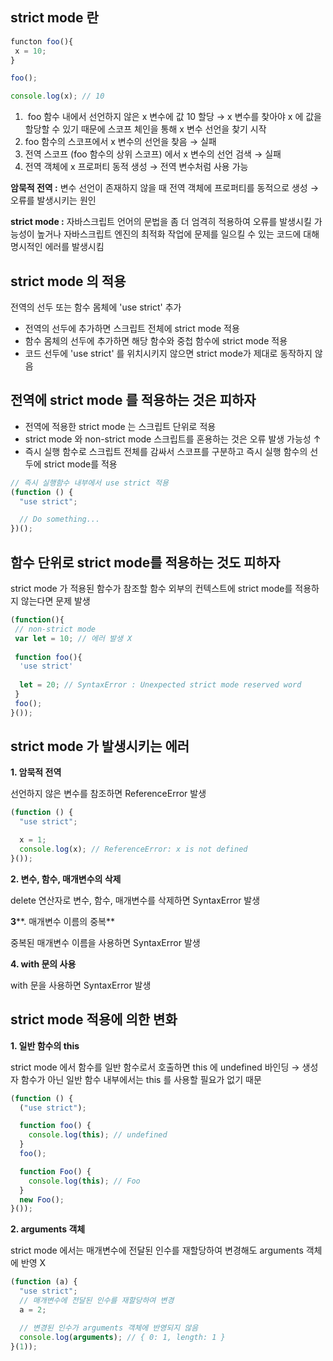 ## **strict mode 란** 

``` javascript
functon foo(){
 x = 10;
}

foo();

console.log(x); // 10
```

1.   foo 함수 내에서 선언하지 않은 x 변수에 값 10 할당 → x 변수를 찾아야 x 에 값을 할당할 수 있기 때문에 스코프 체인을 통해 x 변수 선언을 찾기 시작
2.  foo 함수의 스코프에서 x 변수의 선언을 찾음 → 실패
3.  전역 스코프 (foo 함수의 상위 스코프) 에서 x 변수의 선언 검색 → 실패
4.  전역 객체에 x 프로퍼티 동적 생성 → 전역 변수처럼 사용 가능

**암묵적 전역 :** 변수 선언이 존재하지 않을 때 전역 객체에 프로퍼티를 동적으로 생성 → 오류를 발생시키는 원인

**strict mode :** 자바스크립트 언어의 문법을 좀 더 엄격히 적용하여 오류를 발생시킬 가능성이 높거나 자바스크립트 엔진의 최적화 작업에 문제를 일으킬 수 있는 코드에 대해 명시적인 에러를 발생시킴

## **strict mode 의 적용**

전역의 선두 또는 함수 몸체에 'use strict' 추가

-   전역의 선두에 추가하면 스크립트 전체에 strict mode 적용
-   함수 몸체의 선두에 추가하면 해당 함수와 중첩 함수에 strict mode 적용
-   코드 선두에 'use strict' 를 위치시키지 않으면 strict mode가 제대로 동작하지 않음

## **전역에 strict mode 를 적용하는 것은 피하자**

-   전역에 적용한 strict mode 는 스크립트 단위로 적용
-   strict mode 와 non-strict mode 스크립트를 혼용하는 것은 오류 발생 가능성 ↑
-   즉시 실행 함수로 스크립트 전체를 감싸서 스코프를 구분하고 즉시 실행 함수의 선두에 strict mode를 적용

``` javascript
// 즉시 실행함수 내부에서 use strict 적용
(function () {
  "use strict";

  // Do something...
})();
```

## **함수 단위로 strict mode를 적용하는 것도 피하자**

strict mode 가 적용된 함수가 참조할 함수 외부의 컨텍스트에 strict mode를 적용하지 않는다면 문제 발생

``` javascript
(function(){
 // non-strict mode
 var let = 10; // 에러 발생 X
 
 function foo(){
  'use strict'
  
  let = 20; // SyntaxError : Unexpected strict mode reserved word
 }
 foo();
}());
```

## **strict mode 가 발생시키는 에러**

**1\. 암묵적 전역**

선언하지 않은 변수를 참조하면 ReferenceError 발생

``` javascript
(function () {
  "use strict";

  x = 1;
  console.log(x); // ReferenceError: x is not defined
}());
```

**2\. 변수, 함수, 매개변수의 삭제**

delete 연산자로 변수, 함수, 매개변수를 삭제하면 SyntaxError 발생

**3****. 매개변수 이름의 중복**

중복된 매개변수 이름을 사용하면 SyntaxError 발생

**4\. with 문의 사용**

with 문을 사용하면 SyntaxError 발생

## **strict mode 적용에 의한 변화**

**1\. 일반 함수의 this**

strict mode 에서 함수를 일반 함수로서 호출하면 this 에 undefined 바인딩 → 생성자 함수가 아닌 일반 함수 내부에서는 this 를 사용할 필요가 없기 때문

``` javascript
(function () {
  ("use strict");

  function foo() {
    console.log(this); // undefined
  }
  foo();

  function Foo() {
    console.log(this); // Foo
  }
  new Foo();
}());
```

**2\. arguments 객체**

strict mode 에서는 매개변수에 전달된 인수를 재할당하여 변경해도 arguments 객체에 반영 X

``` javascript
(function (a) {
  "use strict";
  // 매개변수에 전달된 인수를 재할당하여 변경
  a = 2;

  // 변경된 인수가 arguments 객체에 반영되지 않음
  console.log(arguments); // { 0: 1, length: 1 }
}(1));
```
